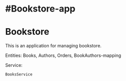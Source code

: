 

#Bookstore-app
=======
# Bookstore

This is an application for managing bookstore.

Entities:
    Books,
    Authors,
    Orders,
    BookAuthors-mapping

Service:

    BooksService
